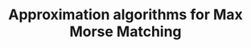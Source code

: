 ---
title: "Approximation algorithms for Max Morse Matching"
authors: "Abhishek Rathod, Talha Bin Masood, Vijay Natarajan"
scivis_authors: [ "talma90" ]
venue: "Computational Geometry, 61, pages 1-23"
year: 2017
doi: "10.1016/j.comgeo.2016.10.002"
pdf: "https://www.sciencedirect.com/science/article/pii/S0925772116301006/pdf"
bib: "https://dblp.org/rec/journals/comgeo/RathodMN17.bib"
thumbnail: "/images/publications/2017_Rathod_Masood_Natarajan.png"
---